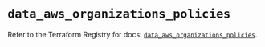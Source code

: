 # `data_aws_organizations_policies`

Refer to the Terraform Registry for docs: [`data_aws_organizations_policies`](https://registry.terraform.io/providers/hashicorp/aws/6.5.0/docs/data-sources/organizations_policies).
